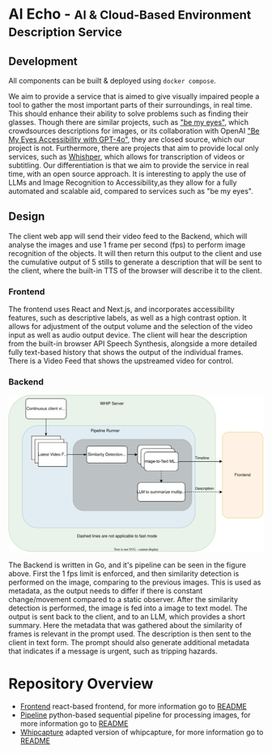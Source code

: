 # AI Echo - <small>AI & Cloud-Based Environment Description Service</small>

## Development

All components can be built & deployed using `docker compose`.

We aim to provide a service that is aimed to give visually impaired
people a tool to gather the most important parts of their surroundings,
in real time. This should enhance their ability to solve problems
such as finding their glasses.  Though there are similar projects,
such as ["be my eyes"](https://www.bemyeyes.com/), which crowdsources
descriptions for images, or its collaboration with OpenAI ["Be My
Eyes Accessibility with GPT-4o"](https://openai.com/index/be-my-eyes/),
they are closed source, which our project is not. Furthermore, there
are projects that aim to provide local only services, such as
[Whishper](https://whishper.net/), which allows for transcription
of videos or subtitling. Our differentiation is that we aim to
provide the service in real time, with an open source approach. It
is interesting to apply the use of LLMs and Image Recognition to
Accessibility,as they allow for a fully automated and scalable aid,
compared to services such as "be my eyes".

## Design

The client web app will send their video feed to the Backend, which
will analyse the images and use 1 frame per second (fps) to perform
image recognition of the objects. It will then return this output
to the client and use the cumulative output of 5 stills to generate
a description that will be sent to the client, where the built-in
TTS of the browser will describe it to the client.

### Frontend

The frontend uses React and Next.js, and incorporates accessibility
features, such as descriptive labels, as well as a high contrast
option. It allows for adjustment of the output volume and the
selection of the video input as well as audio output device. The
client will hear the description from the built-in browser API
Speech Synthesis, alongside a more detailed fully text-based history
that shows the output of the individual frames. There is a Video
Feed that shows the upstreamed video for control.

### Backend

![](resources/pipeline.svg)

The Backend is written in Go, and it's pipeline can be seen in the
figure above.  First the 1 fps limit is enforced, and then similarity
detection is performed on the image, comparing to the previous
images. This is used as metadata, as the output needs to differ if
there is constant change/movement compared to a static observer.
After the similarity detection is performed, the image is fed into
a image to text model. The output is sent back to the client, and
to an LLM, which provides a short summary. Here the metadata that
was gathered about the similarity of frames is relevant in the
prompt used. The description is then sent to the client in text
form. The prompt should also generate additional metadata that
indicates if a message is urgent, such as tripping hazards.

# Repository Overview
- [Frontend](frontend) react-based frontend, for more information go to [README](frontend/README.md)
- [Pipeline](pipeline) python-based sequential pipeline for processing images, for more information go to [README](pipeline/README.md)
- [Whipcapture](whipcapture) adapted version of whipcapture, for more information go to [README](whipcapture/README.md)

